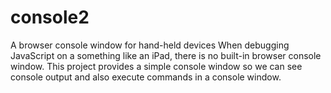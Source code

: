 # console2
A browser console window for hand-held devices
When debugging JavaScript on a something like an iPad, there is no built-in browser console window.
This project provides a simple console window so we can see console output and also execute commands in a console window.
